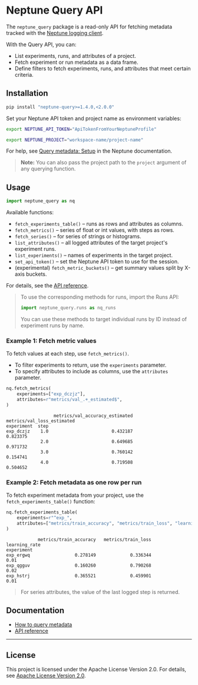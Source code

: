 # Neptune Query API

The `neptune_query` package is a read-only API for fetching metadata tracked with the [Neptune logging client][neptune-client-scale].

With the Query API, you can:

- List experiments, runs, and attributes of a project.
- Fetch experiment or run metadata as a data frame.
- Define filters to fetch experiments, runs, and attributes that meet certain criteria.

## Installation

```bash
pip install "neptune-query>=1.4.0,<2.0.0"
```

Set your Neptune API token and project name as environment variables:

```bash
export NEPTUNE_API_TOKEN="ApiTokenFromYourNeptuneProfile"
```

```bash
export NEPTUNE_PROJECT="workspace-name/project-name"
```

For help, see [Query metadata: Setup][setup] in the Neptune documentation.

> **Note:** You can also pass the project path to the `project` argument of any querying function.

## Usage

```python
import neptune_query as nq
```

Available functions:

- `fetch_experiments_table()` &ndash; runs as rows and attributes as columns.
- `fetch_metrics()` &ndash; series of float or int values, with steps as rows.
- `fetch_series()` &ndash; for series of strings or histograms.
- `list_attributes()` &ndash; all logged attributes of the target project's experiment runs.
- `list_experiments()` &ndash; names of experiments in the target project.
- `set_api_token()` &ndash; set the Neptune API token to use for the session.
- (experimental) `fetch_metric_buckets()` &ndash; get summary values split by X-axis buckets.

For details, see the [API reference][api-reference].

> To use the corresponding methods for runs, import the Runs API:
>
> ```python
> import neptune_query.runs as nq_runs
> ```
>
> You can use these methods to target individual runs by ID instead of experiment runs by name.

### Example 1: Fetch metric values

To fetch values at each step, use `fetch_metrics()`.

- To filter experiments to return, use the `experiments` parameter.
- To specify attributes to include as columns, use the `attributes` parameter.

```python
nq.fetch_metrics(
    experiments=["exp_dczjz"],
    attributes=r"metrics/val_.+_estimated$",
)
```

```pycon
                  metrics/val_accuracy_estimated  metrics/val_loss_estimated
experiment  step
exp_dczjz    1.0                        0.432187                    0.823375
             2.0                        0.649685                    0.971732
             3.0                        0.760142                    0.154741
             4.0                        0.719508                    0.504652
```

### Example 2: Fetch metadata as one row per run

To fetch experiment metadata from your project, use the `fetch_experiments_table()` function:

```python
nq.fetch_experiments_table(
    experiments=r"^exp_",
    attributes=["metrics/train_accuracy", "metrics/train_loss", "learning_rate"],
)
```

```pycon
            metrics/train_accuracy   metrics/train_loss   learning_rate
experiment
exp_ergwq                 0.278149             0.336344            0.01
exp_qgguv                 0.160260             0.790268            0.02
exp_hstrj                 0.365521             0.459901            0.01
```

> For series attributes, the value of the last logged step is returned.

## Documentation

- [How to query metadata][query-metadata]
- [API reference][api-reference]

---

## License

This project is licensed under the Apache License Version 2.0. For details, see [Apache License Version 2.0][license].


[api-reference]: https://docs.neptune.ai/api_overview
[query-metadata]: https://docs.neptune.ai/query_metadata
[setup]: https://docs.neptune.ai/query_metadata#setup

[neptune-client-scale]: https://github.com/neptune-ai/neptune-client-scale

[license]: http://www.apache.org/licenses/LICENSE-2.0
